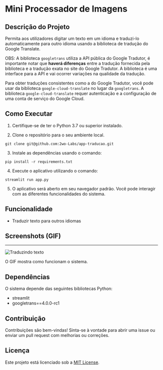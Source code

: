 # Mini Processador de Imagens

## Descrição do Projeto
Permita aos utilizadores digitar um texto em um idioma e traduzi-lo automaticamente para outro idioma usando a biblioteca de tradução do Google Translate.

OBS: A biblioteca ```googletrans``` utiliza a API pública do Google Tradutor, é importante notar que **haverá diferenças** entre a tradução fornecida pela biblioteca e a tradução exata no site do Google Tradutor. A biblioteca é uma interface para a API e vai ocorrer variações na qualidade da tradução.

Para obter traduções consistentes como a do Google Tradutor, você pode usar da biblioteca ```google-cloud-translate``` no lugar da ```googletrans```. A biblioteca ```google-cloud-translate``` requer autenticação e a configuração de uma conta de serviço do Google Cloud.

## Como Executar

1. Certifique-se de ter o Python 3.7 ou superior instalado.

2. Clone o repositório para o seu ambiente local.
```
git clone git@github.com:2wo-Labs/app-traducao.git
```

3. Instale as dependências usando o comando:
```
pip install -r requirements.txt
```

4. Execute o aplicativo utilizando o comando:
```
streamlit run app.py
```

5. O aplicativo será aberto em seu navegador padrão. Você pode interagir com as diferentes funcionalidades do sistema.


## Funcionalidade

- Traduzir texto para outros idiomas


## Screenshots (GIF)

****

![Traduzindo texto](screenshots/traducao.gif)

O GIF mostra como funcionam o sistema.


## Dependências

O sistema depende das seguintes bibliotecas Python:

- streamlit
- googletrans==4.0.0-rc1

## Contribuição

Contribuições são bem-vindas! Sinta-se à vontade para abrir uma issue ou enviar um pull request com melhorias ou correções.

## Licença

Este projeto está licenciado sob a [MIT License](LICENSE).